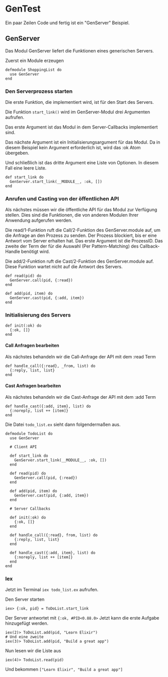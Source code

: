 # GenTest

Ein paar Zeilen Code und fertig ist ein "GenServer" Beispiel.


## GenServer

Das Modul GenServer liefert die Funktionen eines generischen Servers.


Zuerst ein Module erzeugen

```
defmodule ShoppingList do
  use GenServer
end
```

### Den Serverprozess starten
Die erste Funktion, die implementiert wird, ist für den Start des Servers.

Die Funktion ```start_link()``` wird im GenServer-Modul drei Argumenten aufrufen.

Das erste Argument ist das Modul in dem Server-Callbacks implementiert sind. 

Das nächste Argument ist ein Initialisierungsargument für das Modul. Da in diesem Beispiel kein Argument erforderlich ist, wird das :ok Atom übergeben.

Und schließlich ist das dritte Argument eine Liste von Optionen. In diesem Fall eine leere Liste.

```
def start_link do
  GenServer.start_link(__MODULE__, :ok, [])
end
```

### Anrufen und Casting von der öffentlichen API
Als nächstes müssen wir die öffentliche API für das Modul zur Verfügung stellen. Dies sind die Funktionen, die von anderen Modulen Ihrer Anwendung aufgerufen werden.

Die read/1-Funktion ruft die Call/2-Funktion des GenServer.module auf, um die Anfrage an den Prozess zu senden. Der Prozess blockiert, bis er eine Antwort vom Server erhalten hat. Das erste Argument ist die ProzessID. Das zweite der Term der für die Auswahl (Per Pattern-Matching) des Callback-Handle benötigt wird.

Die add/2-Funktion ruft die Cast/2-Funktion des GenServer.module auf. Diese Funktion wartet nicht auf die Antwort des Servers.
```
def read(pid) do
  GenServer.call(pid, {:read})
end
 
def add(pid, item) do
  GenServer.cast(pid, {:add, item})
end
```

### Initialisierung des Servers

```
def init(:ok) do
  {:ok, []}
end
```

#### Call Anfragen bearbeiten
Als nächstes behandeln wir die Call-Anfrage der API mit dem :read Term

```
def handle_call({:read}, _from, list) do
  {:reply, list, list}
end
```
#### Cast Anfragen bearbeiten
Als nächstes behandeln wir die Cast-Anfrage der API mit dem :add Term

```
def handle_cast({:add, item}, list) do
  {:noreply, list ++ [item]}
end
```

Die Datei ```todo_list.ex``` sieht dann folgendermaßen aus.

```
defmodule TodoList do
  use GenServer
 
  # Client API
 
  def start_link do
    GenServer.start_link(__MODULE__, :ok, [])
  end
 
  def read(pid) do
    GenServer.call(pid, {:read})
  end
 
  def add(pid, item) do
    GenServer.cast(pid, {:add, item})
  end
 
  # Server Callbacks
 
  def init(:ok) do
    {:ok, []}
  end
 
  def handle_call({:read}, from, list) do
    {:reply, list, list}
  end
 
  def handle_cast({:add, item}, list) do
    {:noreply, list ++ [item]}
  end
end
```
### Iex
Jetzt im Terminal ```iex todo_list.ex``` aufrufen.

Den Server starten
```
iex> {:ok, pid} = ToDoList.start_link 
```
Der Server antwortet mit ```{:ok, #PID<0.88.0>```
Jetzt kann die erste Aufgabe hinzugefügt werden.

```
iex(2)> ToDoList.add(pid, "Learn Elixir")
# Und eine zweite
iex(3)> ToDoList.add(pid, "Build a great app")
```

Nun lesen wir die Liste aus
```
iex(4)> TodoList.read(pid)
```
Und bekommen ```["Learn Elixir", "Build a great app"]```



